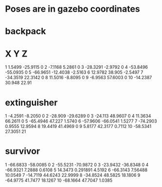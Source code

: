 # Poses are in gazebo coordinates
# backpack
# 	X			Y			Z
1 	1.5499		-25.9115	0
2 	-7.1168		5.2861		0
3 	-28.3291	-2.9792		0
4 	-53.8496	-55.0935	0
5 	-66.9651	-12.4038	-2.5163
6 	12.9782		38.905		-2.5497
7 	-34.3519	22.3142		0
8 	11.5016		-8.8095		0
9 	-6.9563		57.6003		0
10 	-14.2387	30.948		22.91
# extinguisher
1 	-4.2591 	-8.2050 	0
2 	-28.909 	-29.6289 	0
3 	-24.113 	48.9607 	0
4 	11.3634 	66.2611 	0
5 	-65.4946 	47.227	 	1.5740
6 	-57.9606 	-66.0541	1.5277
7 	-74.2903	0.9555		12.9594
8 	19.4419		41.4969		0
9 	5.8177		42.3177		0.7112
10	-58.5341	27.3051		21
# survivor
1	-66.6833 	-58.0085 	0
2	-55.5231 	-70.9872 	0
3	-23.9432 	-36.8348 	0
4	-66.9321 	7.2888 		0.6108
5	14.3473 	0.291891 	4.5192
6	-66.3143 	7.56488 	10.0549
7	-14.7119 	44.6243 	22.9999
8	-34.8524 	48.5825 	18.1806
9	-64.9775 	41.7477 	18.1267
10	-68.1664 	47.7047 	1.0385

